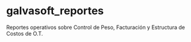 # galvasoft_reportes
Reportes operativos sobre Control de Peso, Facturación y Estructura de Costos de O.T.
